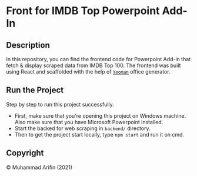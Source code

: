 # Front for IMDB Top Powerpoint Add-In

## Description

In this repository, you can find the frontend code for Powerpoint Add-in that fetch & display scraped data from IMDB Top 100. The frontend was built using React and scaffolded with the help of [`Yeoman`](https://github.com/OfficeDev/generator-office/blob/master/readme.md) office generator.

## Run the Project

Step by step to run this project successfully.

- First, make sure that you're opening this project on Windows machine. Also make sure that you have Microsoft Powerpoint installed.
- Start the backed for web scraping in `backend/` directory.
- Then to get the project start locally, type `npm start` and run it on cmd.

## Copyright

&copy; Muhammad Arifin (2021)
